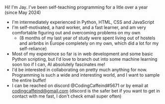 Hi! I'm Jay. I've been self-teaching programming for a litle over a year (since May 2024)
- I'm intermediately experienced in Python, HTML, CSS and JavaScript
- I'm self-motivated, a hard worker, and a fast learner, and am very comfortable figuring out and overcoming problems on my own
  - (8 months of my last year of study were spent living out of hostels and airbnbs in Europe completely on my own, which did a lot for my self-reliance)
- Most of my expereince so far is in web development and some basic Python scripting, but I'd love to branch out into some machine learning soon too if I can, AI absolutely fascinates me!
- I'd be interested in collaborating on pretty much anything for now. Programming is such a wide and interesting world, and I want to sample the entire buffet!
- I can be reached on discord @CodingCaffeind#5671 or by email at codingcaffeind@gmail.com (discord is the safer bet if you want to get in contact with me fast, I don't check email super often)

<!---
AlaskanBlueJay/AlaskanBlueJay is a ✨ special ✨ repository because its `README.md` (this file) appears on your GitHub profile.
You can click the Preview link to take a look at your changes.
--->

